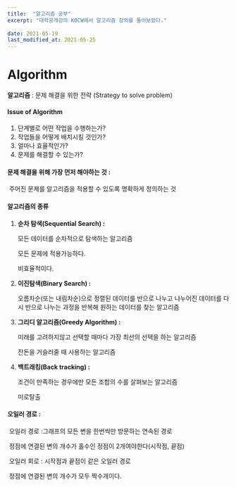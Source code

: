 ```yaml
---
title:  "알고리즘 공부"
excerpt: "대학공개강의 KOCW에서 알고리즘 강의를 들어보았다."
 
date: 2021-05-19
last_modified_at: 2021-05-25
---
```

# Algorithm

**알고리즘** : 문제 해결을 위한 전략 (Strategy to solve problem)



#### **Issue of Algorithm**

1. 단계별로 어떤 작업을 수행하는가?
2. 작업들을 어떻게 배치시킬 것인가?
3. 얼마나 효율적인가?
4. 문제를 해결할 수 있는가?



#### **문제 해결을 위해 가장 먼저 해야하는 것 :**

​	주어진 문제를 알고리즘을 적용할 수 있도록 명확하게 정의하는 것



#### 알고리즘의 종류 

 1. **순차 탐색(Sequential Search) :**

      모든 데이터를 순차적으로 탐색하는 알고리즘

      모든 문제에 적용가능하다.

      비효율적이다.

 2. **이진탐색(Binary Search) :**

     오름차순(또는 내림차순)으로 정렬된 데이터를 반으로 나누고 나누어진 데이터를 다시 반으로 나누는 과정을 반복해 원하는 데이터를 찾는 알고리즘 

 3.  **그리디 알고리즘(Greedy Algorithm) :**

      미래를 고려하지않고 선택할 때마다 가장 최선의 선택을 하는 알고리즘 

      잔돈을 거슬러줄 때 사용하는 알고리즘 

 4.  **백트래킹(Back tracking) :**

      조건이 만족하는 경우에만 모든 조합의 수를 살펴보는 알고리즘

      미로탈출

    

#### 오일러 경로 :

​	오일러 경로 :그래프의 모든 변을 한번씩만 방문하는 연속된 경로

​	정점에 연결된 변의 개수가 홀수인 정점이 2개여야한다(시작점, 끝점)

​	오일러 회로 : 시작점과 끝점이 같은 오일러 경로

​	정점에 연결된 변의 개수가 모두 짝수개이다.







